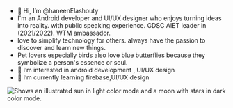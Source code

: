 - 👋 Hi, I’m @haneenElashouty 
- I'm an Android developer and UI/UX designer who enjoys turning ideas into reality. with public speaking experience. GDSC AIET leader in (2021/2022). WTM ambassador.
- love to simplify technology for others. always have the passion to discover and learn new things.
- Pet lovers especially birds also love blue butterflies because they symbolize a person's essence or soul. 
- 👀 I’m interested in android development , UI/UX design
- 🌱 I’m currently learning firebase,UI/UX design
<picture>
  <source media="(prefers-color-scheme: dark)" srcset="https://user-images.githubusercontent.com/25423296/163456776-7f95b81a-f1ed-45f7-b7ab-8fa810d529fa.png">
  <source media="(prefers-color-scheme: light)" srcset="https://user-images.githubusercontent.com/25423296/163456779-a8556205-d0a5-45e2-ac17-42d089e3c3f8.png">
  <img alt="Shows an illustrated sun in light color mode and a moon with stars in dark color mode." src="https://user-images.githubusercontent.com/25423296/163456779-a8556205-d0a5-45e2-ac17-42d089e3c3f8.png">
</picture>

